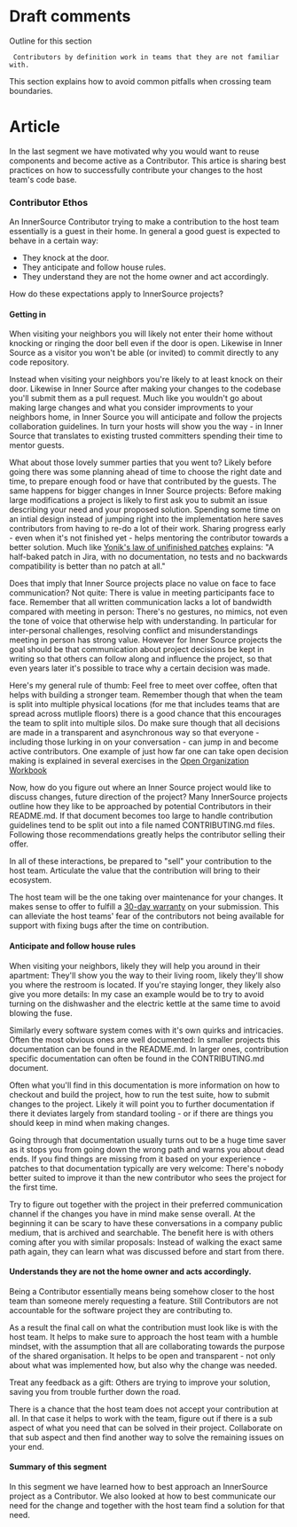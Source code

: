 # Draft comments

 Outline for this section

     Contributors by definition work in teams that they are not familiar with.
This section explains how to avoid common pitfalls when crossing team
boundaries.

# Article

In the last segment we have motivated why you would want to reuse components and
become active as a Contributor. This artice is sharing best practices on how to
successfully contribute your changes to the host team's code base.

 ### Contributor Ethos

An InnerSource Contributor trying to make a contribution to the host team
essentially is a guest in their home. In general a good guest is expected to
behave in a certain way:

* They knock at the door.
* They anticipate and follow house rules.
* They understand they are not the home owner and act accordingly.

How do these expectations apply to InnerSource projects?

#### Getting in

When visiting your neighbors you will likely not enter their home without
knocking or ringing the door bell even if the door is open. Likewise in Inner
Source as a visitor you won't be able (or invited) to commit directly to any
code repository.

Instead when visiting your neighbors you're likely to at least knock on their
door. Likewise in Inner Source after making your changes to the codebase you'll
submit them as a pull request. Much like you wouldn't go about making large
changes and what you consider improvments to your neighbors home, in Inner
Source you will anticipate and follow the projects collaboration guidelines. In
turn your hosts will show you the way - in Inner Source that translates to
existing trusted committers spending their time to mentor guests.

What about those lovely summer parties that you went to? Likely before going
there was some planning ahead of time to choose the right date and time, to
prepare enough food or have that contributed by the guests. The same happens for
bigger changes in Inner Source projects: Before making large modifications a
project is likely to first ask you to submit an issue describing your need and
your proposed solution. Spending some time on an intial design instead of
jumping right into the implementation here saves contributors from having to
re-do a lot of their work. Sharing progress early - even when it's not finished
yet - helps mentoring the contributor towards a better solution. Much like
[Yonik's law of unifinished
patches](https://cwiki.apache.org/confluence/display/solr/HowToContribute)
explains: "A half-baked patch in Jira, with no documentation, no tests
and no backwards compatibility is better than no patch at all."

Does that imply that Inner Source projects place no value on face to face
communication? Not quite: There is value in meeting participants face to face.
Remember that all written communication lacks a lot of bandwidth compared with
meeting in person: There's no gestures, no mimics, not even the tone of voice
that otherwise help with understanding. In particular for inter-personal
challenges, resolving conflict and misunderstandings meeting in person has
strong value. However for Inner Source projects the goal should be that
communication about project decisions be kept in writing so that others can
follow along and influence the project, so that even years later it's possible
to trace why a certain decision was made.

Here's my general rule of thumb: Feel free to meet over coffee, often that helps
with building a stronger team. Remember though that when the team is split into
multiple physical locations (for me that includes teams that are spread across
mutliple floors) there is a good chance that this encourages the team to split
into multiple silos. Do make sure though that all decisions are made in a
transparent and asynchronous way so that everyone - including those lurking in
on your conversation - can jump in and become active contributors. One example
of just how far one can take open decision making is explained in several
exercises in the [Open Organization
Workbook](https://opensource.com/open-organization/resources/workbook)

Now, how do you figure out where an Inner Source project would like to discuss
changes, future direction of the project? Many InnerSource projects outline how
they like to be approached by potential Contributors in their README.md. If that
document becomes too large to handle contribution guidelines tend to be split
out into a file named CONTRIBUTING.md files. Following those recommendations
greatly helps the contributor selling their offer.

In all of these interactions, be prepared to "sell" your contribution to the
host team. Articulate the value that the contribution will bring to their
ecosystem.

The host team will be the one taking over maintenance for your changes. It makes
sense to offer to fulfill a [30-day
warranty](https://github.com/InnerSourceCommons/InnerSourcePatterns/blob/master/30-day-warranty.md)
on your submission. This can
alleviate the host teams' fear of the contributors not being available for
support with fixing bugs after the time on contribution.

#### Anticipate and follow house rules

When visiting your neighbors, likely they will help you around in their
apartment: They'll show you the way to their living room, likely they'll show
you where the restroom is located. If you're staying longer, they likely also
give you more details: In my case an example would be to try to avoid turning on
the dishwasher and the electric kettle at the same time to avoid blowing the
fuse.

Similarly every software system comes with it's own quirks and intricacies.
Often the most obvious ones are well documented: In smaller projects this
documentation can be found in the README.md. In larger ones, contribution
specific documentation can often be found in the CONTRIBUTING.md document.

Often what you'll find in this documentation is more information on how to
checkout and build the project, how to run the test suite, how to submit changes
to the project. Likely it will point you to further documentation if there it
deviates largely from standard tooling - or if there are things you should keep
in mind when making changes.

Going through that documentation usually turns out to be a huge time saver as it
stops you from going down the wrong path and warns you about dead ends. If you
find things are missing from it based on your experience - patches to that
documentation typically are very welcome: There's nobody better suited to
improve it than the new contributor who sees the project for the first time.

Try to figure out together with the project in their preferred communication
channel if the changes you have in mind make sense overall. At the beginning it
can be scary to have these conversations in a company public medium, that is
archived and searchable. The benefit here is with others coming after you with
similar proposals: Instead of walking the exact same path again, they can learn
what was discussed before and start from there.

#### Understands they are not the home owner and acts accordingly.

Being a Contributor essentially means being somehow closer to the host team than
someone merely requesting a feature. Still Contributors are not accountable for
the software project they are contributing to.

As a result the final call on what the contribution must look like is with the
host team. It helps to make sure to approach the host team with a humble
mindset, with the assumption that all are collaborating towards the purpose of
the shared organisation. It helps to be open and transparent - not only about
what was implemented how, but also why the change was needed.

Treat any feedback as a gift: Others are trying to improve your solution, saving
you from trouble further down the road.

There is a chance that the host team does not accept your contribution at all.
In that case it helps to work with the team, figure out if there is a sub aspect
of what you need that can be solved in their project.  Collaborate on that sub
aspect and then find another way to solve the remaining issues on your end.

 #### Summary of this segment

In this segment we have learned how to best approach an InnerSource project as a
Contributor. We also looked at how to best communicate our need for the change
and together with the host team find a solution for that need.
